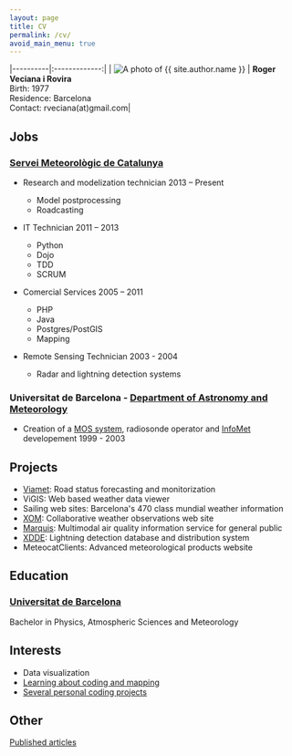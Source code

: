 ```yaml
---
layout: page
title: CV
permalink: /cv/
avoid_main_menu: true
---
```


|----------|:-------------:|
| <img src="http://www.gravatar.com/avatar/a2746d9ceb326e71181a6629031faf81?s=135" alt="A photo of {{ site.author.name }}" class="left_picture"/>   | **Roger Veciana i Rovira** <br/> Birth:  1977 <br/> Residence: Barcelona <br/>Contact: rveciana(at)gmail.com|

Jobs
----

### [Servei Meteorològic de Catalunya](www.meteo.cat)
* Research and modelization technician
2013 – Present
  * Model postprocessing
  * Roadcasting

* IT Technician
2011 – 2013
  * Python
  * Dojo
  * TDD
  * SCRUM

* Comercial Services
2005 – 2011
  * PHP
  * Java
  * Postgres/PostGIS
  * Mapping

* Remote Sensing Technician
2003 - 2004
  * Radar and lightning detection systems

### Universitat de Barcelona - [Department of Astronomy and Meteorology](http://www.am.ub.edu/)

* Creation of a [MOS system](https://en.wikipedia.org/wiki/Model_output_statistics), radiosonde operator and [InfoMet](http://www.infomet.am.ub.es/) developement
1999 - 2003

Projects
--------
* [Viamet](http://www.sirwec.org/Papers/andorra/34.pdf): Road status forecasting and monitorization
* ViGIS: Web based weather data viewer
* Sailing web sites: Barcelona's 470 class mundial weather information
* [XOM](http://xom.meteo.cat/): Collaborative weather observations web site
* [Marquis](http://cordis.europa.eu/project/rcn/78361_en.html): Multimodal air quality information service for general public
* [XDDE](http://extranet.meteocat.com/eldw2007/contrib_PDF/ELDW07_SMC_VECIANA.pdf): Lightning detection database and distribution system
* MeteocatClients: Advanced meteorological products website

Education
---------

### [Universitat de Barcelona](http://www.ub.edu/fisica/)
Bachelor in Physics, Atmospheric Sciences and Meteorology

Interests
---------

* Data visualization
* [Learning about coding and mapping](www.geoexamples.com)
* [Several personal coding projects](www.geoexamples.com/projects)

Other
-----
[Published articles](https://scholar.google.es/citations?user=AExSTAwAAAAJ&hl=ca)
